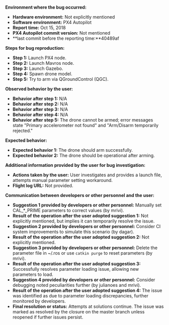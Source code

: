 **Environment where the bug occurred:**

- **Hardware environment:** Not explicitly mentioned
- **Software environment:** PX4 Autopilot
- **Report time:** Oct 15, 2018
- **PX4 Autopilot commit version:** Not mentioned
- **last commit before the reporting time:**40489af

**Steps for bug reproduction:**

- **Step 1:** Launch PX4 node.
- **Step 2:** Launch Mavros node.
- **Step 3:** Launch Gazebo.
- **Step 4:** Spawn drone model.
- **Step 5:** Try to arm via QGroundControl (QGC).

**Observed behavior by the user:**

- **Behavior after step 1:** N/A
- **Behavior after step 2:** N/A
- **Behavior after step 3:** N/A
- **Behavior after step 4:** N/A
- **Behavior after step 5:** The drone cannot be armed; error messages state "Primary accelerometer not found" and "Arm/Disarm temporarily rejected."

**Expected behavior:**

- **Expected behavior 1:** The drone should arm successfully.
- **Expected behavior 2:** The drone should be operational after arming.

**Additional information provided by the user for bug investigation:**

- **Actions taken by the user:** User investigates and provides a launch file, attempts manual parameter setting workaround.
- **Flight log URL:** Not provided.

**Communication between developers or other personnel and the user:**

- **Suggestion 1 provided by developers or other personnel:** Manually set CAL_*_PRIME parameters to correct values (by mrivi).
- **Result of the operation after the user adopted suggestion 1:** Not explicitly mentioned, but implies it can temporarily resolve the issue.
- **Suggestion 2 provided by developers or other personnel:** Consider CI system improvements to simulate this scenario (by dagar).
- **Result of the operation after the user adopted suggestion 2:** Not explicitly mentioned.
- **Suggestion 3 provided by developers or other personnel:** Delete the parameter file in ~/.ros or use `catkin purge` to reset parameters (by mrivi).
- **Result of the operation after the user adopted suggestion 3:** Successfully resolves parameter loading issue, allowing new parameters to load.
- **Suggestion 4 provided by developers or other personnel:** Consider debugging noted peculiarities further (by julianoes and mrivi).
- **Result of the operation after the user adopted suggestion 4:** The issue was identified as due to parameter loading discrepancies, further monitored by developers.
- **Final resolution or status:** Attempts at solutions continue. The issue was marked as resolved by the closure on the master branch unless reopened if further issues persist.
